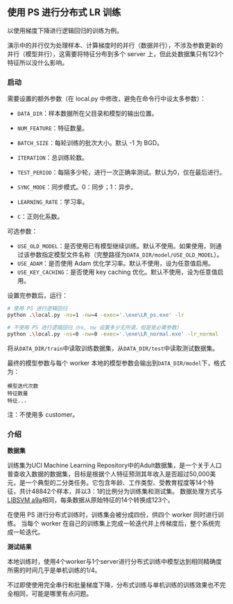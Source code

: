 
## 使用 PS 进行分布式 LR 训练

以使用梯度下降进行逻辑回归的训练为例。

演示中的并行仅为处理样本、计算梯度时的并行（数据并行），不涉及参数更新的并行（模型并行），这需要将特征分布到多个 server 上，但此处数据集只有123个特征所以没什么影响。

### 启动

需要设置的额外参数（在 local.py 中修改，避免在命令行中设太多参数）：

- `DATA_DIR`：样本数据所在父目录和模型的输出位置。
- `NUM_FEATURE`：特征数量。
- `BATCH_SIZE`：每轮训练的批次大小。默认 -1 为 BGD。
- `ITERATION`：总训练轮数。
- `TEST_PERIOD`：每隔多少轮，进行一次正确率测试。默认为0，仅在最后进行。

- `SYNC_MODE`：同步模式。0：同步；1：异步。
- `LEARNING_RATE`：学习率。
- `C`：正则化系数。

可选参数：

- `USE_OLD_MODEL`：是否使用已有模型继续训练。默认不使用。如果使用，则通过该参数指定模型文件名称（完整路径为`DATA_DIR/model/USE_OLD_MODEL`）。
- `USE_ADAM`：是否使用 Adam 优化学习率。默认不使用，设为任意值启用。
- `USE_KEY_CACHING`：是否使用 key caching 优化。默认不使用，设为任意值启用。

设置完参数后，运行：

```bash
# 使用 PS 进行逻辑回归
python .\local.py -ns=1 -nw=4 -exec='.\exe\LR_ps.exe' -lr

# 不使用 PS 进行逻辑回归（ns, nw 设置多少无所谓，但是是必需参数）
python .\local.py -ns=0 -nw=0 -exec='.\exe\LR_normal.exe' -lr_normal
```

将从`DATA_DIR/train`中读取训练数据集，从`DATA_DIR/test`中读取测试数据集。

最终的模型参数与每个 worker 本地的模型参数会输出到`DATA_DIR/model`下，格式为：

```
模型迭代次数
特征数量
特征...
```

注：不使用多 customer。

### 介绍

**数据集**

训练集为UCI Machine Learning Repository中的Adult数据集，是一个关于人口普查收入数据的数据集，目标是根据个人特征预测其年收入是否超过50,000美元，是一个典型的二分类任务。它包含年龄、工作类型、受教育程度等14个特征，共计48842个样本，并以3：1的比例分为训练集和测试集。
数据处理方式与[LIBSVM a9a](https://www.csie.ntu.edu.tw/~cjlin/libsvmtools/datasets/)相同，每条数据从原始特征的14个转换成123个。

在使用 PS 进行分布式训练时，训练集会被分成四份，供四个 worker 同时进行训练。
当每个 worker 在自己的训练集上完成一轮迭代并上传梯度后，整个系统完成一轮迭代。

**测试结果**

本地训练时，使用4个worker与1个server进行分布式训练中模型达到相同精确度所需的时间几乎是单机训练的1/4。

不过即使使用完全串行和批量梯度下降，分布式训练与单机训练的训练效果也不完全相同，可能是哪里有点问题。



